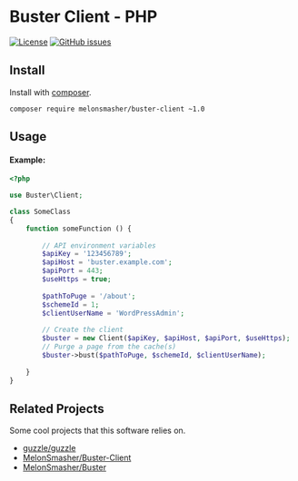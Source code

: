 # Buster Client - PHP

[![License](https://img.shields.io/badge/license-MIT-blue.svg)](https://raw.githubusercontent.com/MelonSmasher/Buster-Client/master/LICENSE)
[![GitHub issues](https://img.shields.io/github/issues/MelonSmasher/Buster-Client.svg)](https://github.com/MelonSmasher/Buster-Client/issues)

## Install

Install with [composer](https://packagist.org/packages/open-resource-manager/client-php).

```shell
composer require melonsmasher/buster-client ~1.0
```

## Usage

#### Example:

```php
<?php

use Buster\Client;

class SomeClass
{
    function someFunction () {
    
        // API environment variables
        $apiKey = '123456789';
        $apiHost = 'buster.example.com';
        $apiPort = 443;
        $useHttps = true;
        
        $pathToPuge = '/about';
        $schemeId = 1;
        $clientUserName = 'WordPressAdmin';
        
        // Create the client
        $buster = new Client($apiKey, $apiHost, $apiPort, $useHttps);
        // Purge a page from the cache(s)
        $buster->bust($pathToPuge, $schemeId, $clientUserName);
        
    }
}
```

## Related Projects

Some cool projects that this software relies on.

* [guzzle/guzzle](https://github.com/guzzle/guzzle)
* [MelonSmasher/Buster-Client](https://github.com/MelonSmasher/Buster-Client)
* [MelonSmasher/Buster](https://github.com/MelonSmasher/Buster)